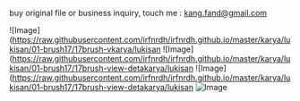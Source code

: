 buy original file or business inquiry, touch me : kang.fand@gmail.com

![Image](https://raw.githubusercontent.com/irfnrdh/irfnrdh.github.io/master/karya/lukisan/01-brush17/17brush-vkarya/lukisan
![Image](https://raw.githubusercontent.com/irfnrdh/irfnrdh.github.io/master/karya/lukisan/01-brush17/17brush-view-detakarya/lukisan
![Image](https://raw.githubusercontent.com/irfnrdh/irfnrdh.github.io/master/karya/lukisan/01-brush17/17brush-view-detakarya/lukisan
![Image](https://raw.githubusercontent.com/irfnrdh/irfnrdh.github.io/master/karya/lukisan/01-brush17/17brush-view-detail2.png)
